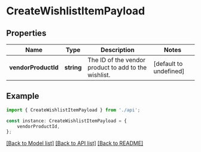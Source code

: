 # CreateWishlistItemPayload


## Properties

Name | Type | Description | Notes
------------ | ------------- | ------------- | -------------
**vendorProductId** | **string** | The ID of the vendor product to add to the wishlist. | [default to undefined]

## Example

```typescript
import { CreateWishlistItemPayload } from './api';

const instance: CreateWishlistItemPayload = {
    vendorProductId,
};
```

[[Back to Model list]](../README.md#documentation-for-models) [[Back to API list]](../README.md#documentation-for-api-endpoints) [[Back to README]](../README.md)
